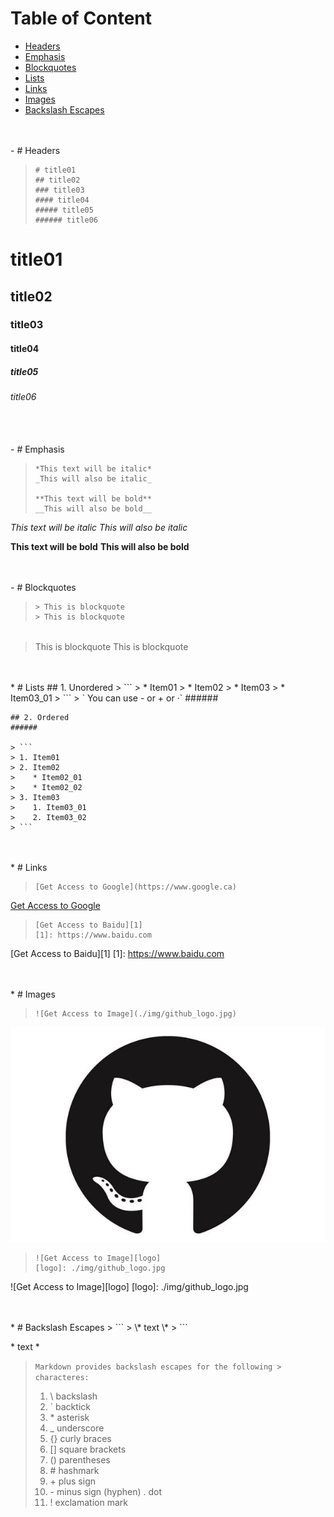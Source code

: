 # Table of Content
- [Headers](#headers)
- [Emphasis](#emphasis)
- [Blockquotes](#blockquotes)
- [Lists](#lists)
- [Links](#links)
- [Images](#images)
- [Backslash Escapes](#backslash_escapes)

<br />
<br />

<div id='headers'></div>
- # Headers

> ```
> # title01
> ## title02
> ### title03
> #### title04
> ##### title05
> ###### title06
> ```

# title01
## title02
### title03
#### title04
##### title05
###### title06

<br />
<br />

<div id='emphasis'></div>
- # Emphasis

> ```
> *This text will be italic* 
> _This will also be italic_
> 
> **This text will be bold** 
> __This will also be bold__
> ```

*This text will be italic* 
_This will also be italic_

**This text will be bold** 
__This will also be bold__

<br />
<br />

<div id='blockquotes'></div>
- # Blockquotes

> ```
> > This is blockquote
> > This is blockquote
> ```
######
> This is blockquote
> This is blockquote

<br />
<br />

<div id='lists'></div>
* # Lists
    ## 1. Unordered
    > ```
    > * Item01
    > * Item02
    > * Item03
    >     * Item03_01
    > ```
    > ` You can use - or + or ·`
    ######

    ## 2. Ordered
    ######
    
    > ```
    > 1. Item01
    > 2. Item02
    > 	 * Item02_01
    > 	 * Item02_02
    > 3. Item03
    >    1. Item03_01
    >    2. Item03_02
    > ```

<br />
<br />

<div id='links'></div>
* # Links

> ```
> [Get Access to Google](https://www.google.ca)
> ```

[Get Access to Google](https://www.google.ca)

> ```
> [Get Access to Baidu][1]
> [1]: https://www.baidu.com
> ```

[Get Access to Baidu][1]
[1]: https://www.baidu.com

<br />
<br />

<div id='Images'></div>
* # Images

> ```
> ![Get Access to Image](./img/github_logo.jpg)
> ```

![Get Access to Image](./img/github_logo.jpg)

> ```
> ![Get Access to Image][logo]
> [logo]: ./img/github_logo.jpg
> ```

![Get Access to Image][logo]
[logo]: ./img/github_logo.jpg

<br />
<br />

<div id='backslash_escapes'></div>
* # Backslash Escapes
> ```
> \* text \*
> ```

\* text \*

> `Markdown provides backslash escapes for the following > characteres:`
> 1. \\ backslash
> 2. \` backtick
> 3. \* asterisk
> 4. \_ underscore
> 5. \{\} curly braces
> 6. \[\] square brackets
> 7. \(\) parentheses
> 8. \# hashmark
> 9. \+ plus sign
> 10. \- minus sign (hyphen) . dot
> 11. \! exclamation mark

